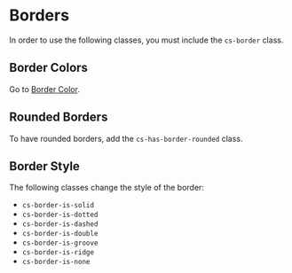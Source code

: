 # Borders
In order to use the following classes, you must include the `cs-border` class.

## Border Colors
Go to [Border Color](border_color).

## Rounded Borders
To have rounded borders, add the `cs-has-border-rounded` class.

## Border Style
The following classes change the style of the border:

- `cs-border-is-solid`
- `cs-border-is-dotted`
- `cs-border-is-dashed`
- `cs-border-is-double`
- `cs-border-is-groove`
- `cs-border-is-ridge`
- `cs-border-is-none`

